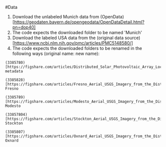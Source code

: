 #Data

1. Download the unlabeled Munich data from (OpenData)[https://geodaten.bayern.de/opengeodata/OpenDataDetail.html?pn=dop40]
2. The code expects the downloaded folder to be named 'Munich'
3. Download the labeled USA data from the (original data source)[https://www.ncbi.nlm.nih.gov/pmc/articles/PMC5148580/]
4. The code expects the downloaded folders to be renamed in the following ways (original name: new name):
```
(3385780)[https://figshare.com/articles/Distributed_Solar_Photovoltaic_Array_Location_and_Extent_Data_Set_for_Remote_Sensing_Object_Identification/3385780/2]: metadata
```
```
(3385828)[https://figshare.com/articles/Fresno_Aerial_USGS_Imagery_from_the_Distributed_Solar_Photovoltaic_Array_Location_and_Extent_Data_Set/3385828]: Fresno
```
```
(3385789)[https://figshare.com/articles/Modesto_Aerial_USGS_Imagery_from_the_Distributed_Solar_Photovoltaic_Array_Location_and_Extent_Data_Set/3385789]: Modesto
```
```
(33857804)[https://figshare.com/articles/Stockton_Aerial_USGS_Imagery_from_the_Distributed_Solar_Photovoltaic_Array_Location_and_Extent_Data_Set/3385804]: Stockton
```
```
(3385807)[https://figshare.com/articles/Oxnard_Aerial_USGS_Imagery_from_the_Distributed_Solar_Photovoltaic_Array_Location_and_Extent_Data_Set/3385807]: Oxnard
```